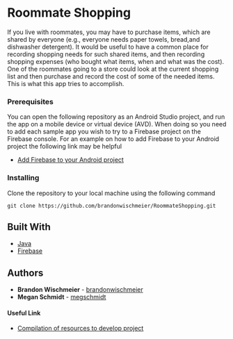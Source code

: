 # Roommate Shopping

If you live with roommates, you may have to purchase items, which are shared by everyone (e.g., everyone needs paper towels, bread,and dishwasher detergent). It would be useful to have a common place for recording shopping needs for such shared items, and then recording shopping expenses (who bought what items, when and what was the cost). One of the roommates going to a store could look at the current shopping list and then purchase and record the cost of some of the needed items. This is what this app tries to accomplish. 

### Prerequisites

You can open the following repository as an Android Studio project, and run the app on a mobile device or virtual device (AVD).
When doing so you need to add each sample app you wish to try to a Firebase project on the Firebase console. 
For an example on how to add Firebase to your Android project the following link may be helpful

- [Add Firebase to your Android project](https://firebase.google.com/docs/android/setup)

### Installing

Clone the repository to your local machine using the following command

```
git clone https://github.com/brandonwischmeier/RoommateShopping.git
```

## Built With
* [Java](https://www.java.com/en/)
* [Firebase](https://firebase.google.com/)

## Authors

* **Brandon Wischmeier** - [brandonwischmeier](https://github.com/brandonwischmeier)
* **Megan Schmidt** - [megschmidt](https://github.com/megschmidt)

#### Useful Link
* [Compilation of resources to develop project](https://docs.google.com/document/d/1zNGWhdVb-QSYfsH3rJoUbsPUhoHKkYOaGiv9sXI-REY/edit?usp=sharing)
